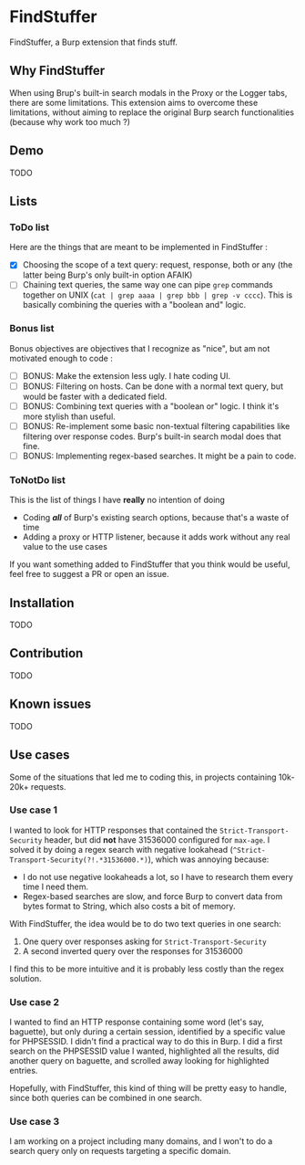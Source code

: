 # FindStuffer
FindStuffer, a Burp extension that finds stuff. 
## Why FindStuffer
When using Brup's built-in search modals in the Proxy or the Logger tabs, there are some limitations. This extension aims to overcome these limitations, without aiming to replace the original Burp search functionalities (because why work too much ?)
## Demo
TODO
## Lists
### ToDo list
Here are the things that are meant to be implemented in FindStuffer :
- [x]  Choosing the scope of a text query: request, response, both or any (the latter being Burp's only built-in option AFAIK)
- [ ]  Chaining text queries, the same way one can pipe `grep` commands together on UNIX (`cat | grep aaaa | grep bbb | grep -v cccc`). This is basically combining the queries with a "boolean and" logic.

### Bonus list
Bonus objectives are objectives that I recognize as "nice", but am not motivated enough to code : 
- [ ] BONUS: Make the extension less ugly. I hate coding UI.
- [ ] BONUS: Filtering on hosts. Can be done with a normal text query, but would be faster with a dedicated field.
- [ ] BONUS: Combining text queries with a "boolean or" logic. I think it's more stylish than useful.
- [ ] BONUS: Re-implement some basic non-textual filtering capabilities like filtering over response codes. Burp's built-in search modal does that fine.
- [ ] BONUS: Implementing regex-based searches. It might be a pain to code.

### ToNotDo list
This is the list of things I have **really** no intention of doing
- Coding **_all_** of Burp's existing search options, because that's a waste of time
- Adding a proxy or HTTP listener, because it adds work without any real value to the use cases

If you want something added to FindStuffer that you think would be useful, feel free to suggest a PR or open an issue.
## Installation
TODO
## Contribution
TODO
## Known issues
TODO
## Use cases
Some of the situations that led me to coding this, in projects containing 10k-20k+ requests.
### Use case 1
I wanted to look for HTTP responses that contained the `Strict-Transport-Security` header, but did **not** have 31536000 configured for `max-age`. I solved it by doing a regex search with negative lookahead (`^Strict-Transport-Security(?!.*31536000.*)`), which was annoying because:
- I do not use negative lookaheads a lot, so I have to research them every time I need them.
- Regex-based searches are slow, and force Burp to convert data from bytes format to String, which also costs a bit of memory.

With FindStuffer, the idea would be to do two text queries in one search:
1. One query over responses asking for `Strict-Transport-Security`
2. A second inverted query over the responses for 31536000

I find this to be more intuitive and it is probably less costly than the regex solution.
### Use case 2
I wanted to find an HTTP response containing some word (let's say, baguette), but only during a certain session, identified by a specific value for PHPSESSID. I didn't find a practical way to do this in Burp. I did a first search on the PHPSESSID value I wanted, highlighted all the results, did another query on baguette, and scrolled away looking for highlighted entries.

Hopefully, with FindStuffer, this kind of thing will be pretty easy to handle, since both queries can be combined in one search.
### Use case 3
I am working on a project including many domains, and I won't to do a search query only on requests targeting a specific domain.

